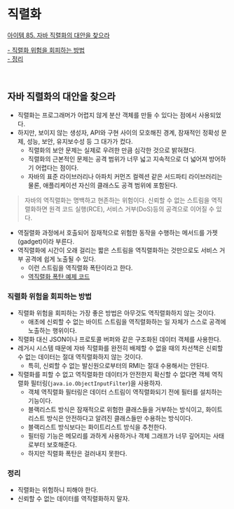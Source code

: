 # 직렬화

[아이템 85. 자바 직렬화의 대안을 찾으라](#자바-직렬화의-대안을-찾으라)  

[- 직렬화 위험을 회피하는 방법](#직렬화-위험을-회피하는-방법)    
[- 정리](#정리)    

<br>

## 자바 직렬화의 대안을 찾으라
- 직렬화는 프로그래머가 어렵지 않게 분산 객체를 만들 수 있다는 점에서 사용되었다.
- 하지만,  보이지 않는 생성자, API와 구현 사이의 모호해진 경계, 잠재적인 정확성 문제, 성능, 보안, 유지보수성 등 그 대가가 컸다.
  - 직렬화의 보안 문제는 실제로 우려한 만큼 심각한 것으로 밝혀졌다.
  - 직렬화의 근본적인 문제는 공격 범위가 너무 넓고 지속적으로 더 넓어져 방어하기 어렵다는 점이다.
  - 자바의 표준 라이브러리나 아파치 커먼즈 컬렉션 같은 서드파티 라이브러리는 물론, 애플리케이션 자신의 클래스도 공격 범위에 포함된다.

> 자바의 역직렬화는 명백하고 현존하는 위험이다. 신뢰할 수 없는 스트림을 역직렬화하면 원격 코드 실행(RCE), 서비스 거부(DoS)등의 공격으로 이어질 수 있다.

- 역질렬화 과정에서 호출되어 잠재적으로 위험한 동작을 수행하는 메서드를 가젯(gadget)이라 부른다.
- 역직렬화에 시간이 오래 걸리는 짧은 스트림을 역직렬화하는 것만으로도 서비스 거부 공격에 쉽게 노출될 수 있다. 
  - 이런 스트림을 역직렬화 폭탄이라고 한다.
  - [역직렬화 폭탄 예제 코드](../../src/main/java/study/heejin/chapter12/item85/DeserializationBomb.java)

  
### 직렬화 위험을 회피하는 방법
- 직렬화 위험을 회피하는 가장 좋은 방법은 아무것도 역직렬화하지 않는 것이다.
  - 애초에 신뢰할 수 없는 바이트 스트림을 역직렬화하는 일 자체가 스스로 공격에 노출하는 행위이다.
- 직렬화 대신 JSON이나 프로토콜 버퍼와 같은 구조화된 데이터 객체를 사용한다.
- 레거시 시스템 때문에 자바 직렬화를 완전히 배제할 수 없을 때의 차선책은 신뢰할 수 없는 데이터는 절대 역직렬화하지 않는 것이다.
  - 특히, 신뢰할 수 없는 발신원으로부터의 RMI는 절대 수용해서는 안된다.
- 직렬화를 피할 수 없고 역직렬화한 데이터가 안전한지 확신할 수 없다면 객체 역직렬화 필터링(`java.io.ObjectInputFilter`)을 사용하자.
  - 객체 역직렬화 필터링은 데이터 스트림이 역직렬화되기 전에 필터를 설치하는 기능이다.
  - 블랙리스트 방식은 잠재적으로 위험한 클래스들을 거부하는 방식이고, 화이트리스트 방식은 안전하다고 알려진 클래스들만 수용하는 방식이다.
  - 블랙리스트 방식보다는 화이트리스트 방식을 추천한다.
  - 필터링 기능은 메모리를 과하게 사용하거나 객체 그래프가 너무 깊어지는 사태로부터 보호해준다.
  - 하지만 직렬화 폭탄은 걸러내지 못한다.


### 정리
- 직렬화는 위험하니 피해야 한다.
- 신뢰할 수 없는 데이터를 역직렬화하지 말자.



<br>
